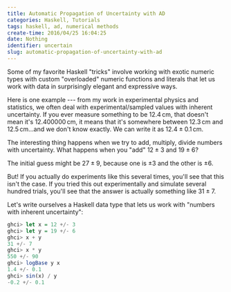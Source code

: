 ```yaml
---
title: Automatic Propagation of Uncertainty with AD
categories: Haskell, Tutorials
tags: haskell, ad, numerical methods
create-time: 2016/04/25 16:04:25
date: Nothing
identifier: uncertain
slug: automatic-propagation-of-uncertainty-with-ad
---
```


Some of my favorite Haskell "tricks" involve working with exotic numeric types
with custom "overloaded" numeric functions and literals that let us work with
data in surprisingly elegant and expressive ways.

Here is one example --- from my work in experimental physics and statistics, we
often deal with experimental/sampled values with inherent uncertainty.  If you
ever measure something to be $12.4\,\mathrm{cm}$, that doesn't mean it's
$12.400000\,\mathrm{cm}$, it means that it's somewhere between
$12.3\,\mathrm{cm}$ and $12.5\,\mathrm{cm}$...and we don't know exactly.  We
can write it as $12.4 \pm 0.1\,\mathrm{cm}$.

The interesting thing happens when we try to add, multiply, divide numbers with
uncertainty.  What happens when you "add" $12 \pm 3$ and $19 \pm 6$?

The initial guess might be $27 \pm 9$, because one is $\pm 3$ and the other
is $\pm 6$.

But!  If you actually do experiments like this several times, you'll see that
this isn't the case.  If you tried this out experimentally and simulate several
hundred trials, you'll see that the answer is actually something like $31 \pm
7$.

Let's write ourselves a Haskell data type that lets us work with "numbers with
inherent uncertainty":

~~~haskell
ghci> let x = 12 +/- 3
ghci> let y = 19 +/- 6
ghci> x + y
31 +/- 7
ghci> x * y
550 +/- 90
ghci> logBase y x
1.4 +/- 0.1
ghci> sin(x) / y
-0.2 +/- 0.1
~~~



<!-- That's because more often than not, the errors in both -->
<!-- values will "cancel each other out" -- it's relatively unlikely that they'll -->
<!-- both error in the same direction, and so when you add two uncertain values -->
<!-- together, their uncertainties tend to cancel each other out. -->

<!-- One of my favorite Haskell magic tricks is "automatic differentiation", "ad", -->
<!-- which is a surprising application of Haskell's overloaded numeric -->
<!-- typeclasses/literals, simple algebraic data type manipulation, and universal -->
<!-- quantification.  The magic happens when you think you're calculating normal -->
<!-- numeric functions with `+` and `*` and `sin`, etc.,...but you're actually -->
<!-- calculating their derivatives instead. -->

<!-- ~~~haskell -->
<!-- ghci> diff (\x -> x^2) 10 -->
<!-- 20 -->
<!-- ghci> diff (\x -> sin x) 0 -->
<!-- 1.0 -->
<!-- ghci> diff (\x -> sin (x^3)) -->
<!-- 0.47901729549851046 -->
<!-- ~~~ -->

<!-- We define a new data type with a funky `Num` instance, so instead of defining -->
<!-- $x^3$ as actual exponentiation, we define it to return $3x^2 \dot{x}$ instead, -->
<!-- etc. It's a rather cute technique and something that's accessible to any -->
<!-- Haskell beginner. -->




